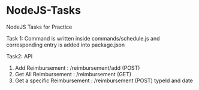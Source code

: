# NodeJS-Tasks
NodeJS Tasks for Practice

Task 1: Command is written inside commands/schedule.js and corresponding entry is added into package.json

Task2: API
1) Add Reimbursement : /reimbursement/add (POST)
2) Get All Reimbursement : /reimbursement (GET)
3) Get a specific Reimbursement : /reimbursement (POST) typeId and date
